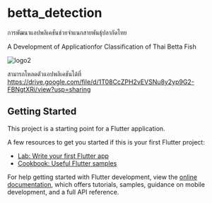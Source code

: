 # betta_detection

การพัฒนาแอปพลิเคชันช่วยจำแนกสายพันธุ์ปลากัดไทย

A Development of Applicationfor Classification of Thai Betta Fish

![logo2](https://github.com/rachanh62/betta_detection/assets/149994543/4d423d88-2f71-4f22-a6ef-dc7daa7b3b18)

สามารถโหลดตัวแอปพลิเคชันได้ที่ 
https://drive.google.com/file/d/1T08CcZPH2vEVSNu8y2yp9G2-FBNgtXRi/view?usp=sharing

## Getting Started

This project is a starting point for a Flutter application.

A few resources to get you started if this is your first Flutter project:

- [Lab: Write your first Flutter app](https://docs.flutter.dev/get-started/codelab)
- [Cookbook: Useful Flutter samples](https://docs.flutter.dev/cookbook)

For help getting started with Flutter development, view the
[online documentation](https://docs.flutter.dev/), which offers tutorials,
samples, guidance on mobile development, and a full API reference.
